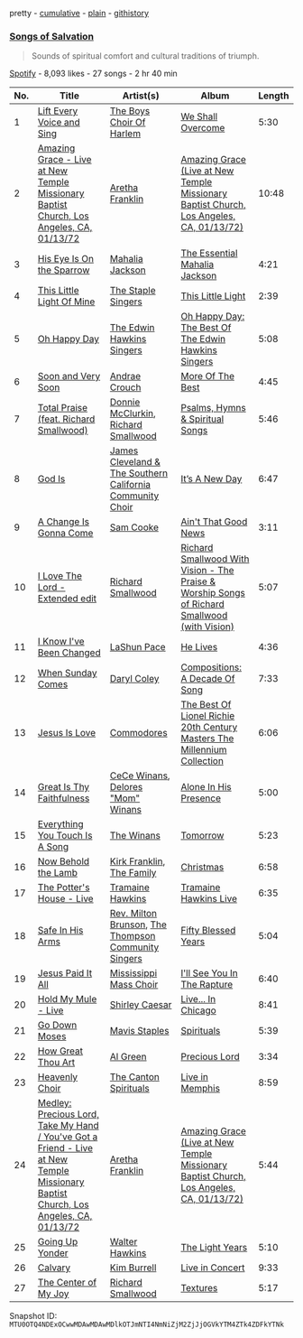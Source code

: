 pretty - [cumulative](/playlists/cumulative/37i9dQZF1DWZ4dtFEnppbd.md) - [plain](/playlists/plain/37i9dQZF1DWZ4dtFEnppbd) - [githistory](https://github.githistory.xyz/mackorone/spotify-playlist-archive/blob/main/playlists/plain/37i9dQZF1DWZ4dtFEnppbd)

### [Songs of Salvation](https://open.spotify.com/playlist/37i9dQZF1DWZ4dtFEnppbd)

> Sounds of spiritual comfort and cultural traditions of triumph.

[Spotify](https://open.spotify.com/user/spotify) - 8,093 likes - 27 songs - 2 hr 40 min

| No. | Title | Artist(s) | Album | Length |
|---|---|---|---|---|
| 1 | [Lift Every Voice and Sing](https://open.spotify.com/track/6utcrEbz9W9cFoha3ouoc2) | [The Boys Choir Of Harlem](https://open.spotify.com/artist/7Cp14KBRtDwGucKNPUyT11) | [We Shall Overcome](https://open.spotify.com/album/7cklzk697oyuNTu9QJadxB) | 5:30 |
| 2 | [Amazing Grace \- Live at New Temple Missionary Baptist Church, Los Angeles, CA, 01/13/72](https://open.spotify.com/track/62aEe7mLn8wdWr0o26shwx) | [Aretha Franklin](https://open.spotify.com/artist/7nwUJBm0HE4ZxD3f5cy5ok) | [Amazing Grace \(Live at New Temple Missionary Baptist Church, Los Angeles, CA, 01/13/72\)](https://open.spotify.com/album/5pIUimaQ6XePPXbMUi3te0) | 10:48 |
| 3 | [His Eye Is On the Sparrow](https://open.spotify.com/track/3STapK53VnT5cCgUU2XIjr) | [Mahalia Jackson](https://open.spotify.com/artist/6QBUIuGCAJSAtefEY1EEdB) | [The Essential Mahalia Jackson](https://open.spotify.com/album/2w9wFu5qjGKqBHDLNU2b8N) | 4:21 |
| 4 | [This Little Light Of Mine](https://open.spotify.com/track/1e36CYAbqtlQ9Lo26BB6yl) | [The Staple Singers](https://open.spotify.com/artist/7xGGqA85UIWX1GoTVM4itC) | [This Little Light](https://open.spotify.com/album/3nPA17BhaIjxqULOJUmn4a) | 2:39 |
| 5 | [Oh Happy Day](https://open.spotify.com/track/34yIb7hw5SuR80au1BHTtt) | [The Edwin Hawkins Singers](https://open.spotify.com/artist/0lEzfSVcNRLDUKdI7fBDD3) | [Oh Happy Day: The Best Of The Edwin Hawkins Singers](https://open.spotify.com/album/4ZIuHLkXVaiAcEaMWzTKcF) | 5:08 |
| 6 | [Soon and Very Soon](https://open.spotify.com/track/1jgB4xgmPJhG6qTfAsZH6O) | [Andrae Crouch](https://open.spotify.com/artist/3pxLSxg8klHu1L9d93cpq7) | [More Of The Best](https://open.spotify.com/album/3Jgzx5IVMczCsxa0LfEH6U) | 4:45 |
| 7 | [Total Praise \(feat\. Richard Smallwood\)](https://open.spotify.com/track/0MqK9lvoxeAOVvSy1lmCB3) | [Donnie McClurkin](https://open.spotify.com/artist/74IEeKcuS34kF2TjOigXra), [Richard Smallwood](https://open.spotify.com/artist/4WIRlLxuzmZciQ8JS2b3jP) | [Psalms, Hymns & Spiritual Songs](https://open.spotify.com/album/20Ahz7xI2IFw7bdl0FE6On) | 5:46 |
| 8 | [God Is](https://open.spotify.com/track/78wYW2SI5MKVXw4zdqbceY) | [James Cleveland & The Southern California Community Choir](https://open.spotify.com/artist/3O90nZ7V5cI8QoyuKNWjZ0) | [It’s A New Day](https://open.spotify.com/album/2seseSh5U6TRFKfF6phFlO) | 6:47 |
| 9 | [A Change Is Gonna Come](https://open.spotify.com/track/0KOE1hat4SIer491XKk4Pa) | [Sam Cooke](https://open.spotify.com/artist/6hnWRPzGGKiapVX1UCdEAC) | [Ain't That Good News](https://open.spotify.com/album/2NFd4ApYFitFtJhGTSfDdP) | 3:11 |
| 10 | [I Love The Lord \- Extended edit](https://open.spotify.com/track/73eweBasus5cvtjQWGlS7Q) | [Richard Smallwood](https://open.spotify.com/artist/4WIRlLxuzmZciQ8JS2b3jP) | [Richard Smallwood With Vision \- The Praise & Worship Songs of Richard Smallwood \(with Vision\)](https://open.spotify.com/album/3wxcveWLL5NiG7NLNIFsMh) | 5:07 |
| 11 | [I Know I've Been Changed](https://open.spotify.com/track/4sfrZS1LHxbiesSpqDBRga) | [LaShun Pace](https://open.spotify.com/artist/3ntfwOld7emkBpsoXmE0ln) | [He Lives](https://open.spotify.com/album/3UUmUr51F13KRlmLFAf8QH) | 4:36 |
| 12 | [When Sunday Comes](https://open.spotify.com/track/1JIyzwxYKUktXe7tn4oqk9) | [Daryl Coley](https://open.spotify.com/artist/2k7eX9JBghoFsvRljRzi01) | [Compositions: A Decade Of Song](https://open.spotify.com/album/5EXmnESegPhactTtjsF8md) | 7:33 |
| 13 | [Jesus Is Love](https://open.spotify.com/track/52i3VeUFbCRk3z8YgBFM7N) | [Commodores](https://open.spotify.com/artist/6twIAGnYuIT1pncMAsXnEm) | [The Best Of Lionel Richie 20th Century Masters The Millennium Collection](https://open.spotify.com/album/6UaOmeGGHUSHyy3F4ngAwa) | 6:06 |
| 14 | [Great Is Thy Faithfulness](https://open.spotify.com/track/26jEK23GYzHoLGIrZOyIDH) | [CeCe Winans](https://open.spotify.com/artist/3qfrrrSO7utFdJkM2tvMRb), [Delores "Mom" Winans](https://open.spotify.com/artist/5UMZOxh7uusc8idFcHNe7T) | [Alone In His Presence](https://open.spotify.com/album/71nz5Lyn5UQI8AeELu2BaZ) | 5:00 |
| 15 | [Everything You Touch Is A Song](https://open.spotify.com/track/0nFEeSOwXfkYKSShg2RR1V) | [The Winans](https://open.spotify.com/artist/7EQrc1Kz56jCHgJ895CZJ8) | [Tomorrow](https://open.spotify.com/album/1OFvGlqOQ1gSJ6Jf6DFVRS) | 5:23 |
| 16 | [Now Behold the Lamb](https://open.spotify.com/track/77aKjAafF8qar9i3d6F84P) | [Kirk Franklin](https://open.spotify.com/artist/4akybxRTGHJZ1DXjLhJ1qu), [The Family](https://open.spotify.com/artist/0eV7uNHXarEGKmDzr5jPxp) | [Christmas](https://open.spotify.com/album/2LEbJTBi1Wi88sb3SWRxg4) | 6:58 |
| 17 | [The Potter's House \- Live](https://open.spotify.com/track/2GLX6WynSRAirDye9AtKkw) | [Tramaine Hawkins](https://open.spotify.com/artist/3VrvtMPf98keYfWoBPx4OR) | [Tramaine Hawkins Live](https://open.spotify.com/album/0e7ByrzFOoMGqhPTQttAT4) | 6:35 |
| 18 | [Safe In His Arms](https://open.spotify.com/track/4TsOvX4vJ41XOBA0Dmks9k) | [Rev\. Milton Brunson](https://open.spotify.com/artist/3Tiff2zKob5oG6m7AQpbis), [The Thompson Community Singers](https://open.spotify.com/artist/1MWWUdLJVnU7HryE29JNZI) | [Fifty Blessed Years](https://open.spotify.com/album/4IddWR3TFYrrjYJ4SyaPtK) | 5:04 |
| 19 | [Jesus Paid It All](https://open.spotify.com/track/6wmaBYjdDnrPpof3WdguF4) | [Mississippi Mass Choir](https://open.spotify.com/artist/30aMh21vdYVIjdVgIgHaqW) | [I'll See You In The Rapture](https://open.spotify.com/album/7ilTFnzPNBzMKL5kloYGzG) | 6:40 |
| 20 | [Hold My Mule \- Live](https://open.spotify.com/track/0JjsI172ped2hF5v27o28J) | [Shirley Caesar](https://open.spotify.com/artist/5hrUVXJsPParZB87QtAz1R) | [Live..\. In Chicago](https://open.spotify.com/album/02gvjMeXIaqn9VO9ADaDGF) | 8:41 |
| 21 | [Go Down Moses](https://open.spotify.com/track/2S5O0hwIwFxpnIKC0Tm1xM) | [Mavis Staples](https://open.spotify.com/artist/0cTSCsVx04SSht9V6cpKN0) | [Spirituals](https://open.spotify.com/album/3guwEJxJNnTWjdgLYofTMO) | 5:39 |
| 22 | [How Great Thou Art](https://open.spotify.com/track/6irtSIChqibVEqf6DNfV3Q) | [Al Green](https://open.spotify.com/artist/3dkbV4qihUeMsqN4vBGg93) | [Precious Lord](https://open.spotify.com/album/07su16Rgh6gRQlJ65bgThM) | 3:34 |
| 23 | [Heavenly Choir](https://open.spotify.com/track/4esEKIxsmfIJX7x6TWWyBM) | [The Canton Spirituals](https://open.spotify.com/artist/1EPpCbbQoN5loEfqOeuvFs) | [Live in Memphis](https://open.spotify.com/album/6r9Qb40H8qmnNjaZFjgI9p) | 8:59 |
| 24 | [Medley: Precious Lord, Take My Hand / You've Got a Friend \- Live at New Temple Missionary Baptist Church, Los Angeles, CA, 01/13/72](https://open.spotify.com/track/0xmbZP4ZwecZcVRxOaWuKE) | [Aretha Franklin](https://open.spotify.com/artist/7nwUJBm0HE4ZxD3f5cy5ok) | [Amazing Grace \(Live at New Temple Missionary Baptist Church, Los Angeles, CA, 01/13/72\)](https://open.spotify.com/album/5pIUimaQ6XePPXbMUi3te0) | 5:44 |
| 25 | [Going Up Yonder](https://open.spotify.com/track/477kgQbTTs9CSEJAZL9e9j) | [Walter Hawkins](https://open.spotify.com/artist/12pzJohM40StvAPzI1t3Tb) | [The Light Years](https://open.spotify.com/album/4pYsME51r7rDRZcdEv9DGB) | 5:10 |
| 26 | [Calvary](https://open.spotify.com/track/02z20oTwSuEa4EBx8Q47Dj) | [Kim Burrell](https://open.spotify.com/artist/0fW7wYpfi0yzlc8JPP12jA) | [Live in Concert](https://open.spotify.com/album/1DwIkkDUYWYgslR1McB65B) | 9:33 |
| 27 | [The Center of My Joy](https://open.spotify.com/track/01uA4LkBFfp2xEeIojihtC) | [Richard Smallwood](https://open.spotify.com/artist/4WIRlLxuzmZciQ8JS2b3jP) | [Textures](https://open.spotify.com/album/11vPXkDqXaKM84D1ggfpHl) | 5:17 |

Snapshot ID: `MTU0OTQ4NDExOCwwMDAwMDAwMDlkOTJmNTI4NmNiZjM2ZjJjOGVkYTM4ZTk4ZDFkYTNk`
